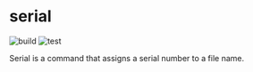 # serial
![build](https://github.com/nao1215/serial/workflows/build/badge.svg?event=push)
![test](https://github.com/nao1215/serial/workflows/test/badge.svg)

Serial is a command that assigns a serial number to a file name.
